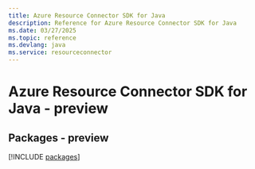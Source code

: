 ```yaml
---
title: Azure Resource Connector SDK for Java
description: Reference for Azure Resource Connector SDK for Java
ms.date: 03/27/2025
ms.topic: reference
ms.devlang: java
ms.service: resourceconnector
---
```

# Azure Resource Connector SDK for Java - preview
## Packages - preview
[!INCLUDE [packages](resource-connector-index.md)]